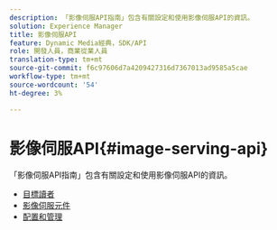 ```yaml
---
description: 「影像伺服API指南」包含有關設定和使用影像伺服API的資訊。
solution: Experience Manager
title: 影像伺服API
feature: Dynamic Media經典，SDK/API
role: 開發人員，商業從業人員
translation-type: tm+mt
source-git-commit: f6c97606d7a4209427316d7367013ad9585a5cae
workflow-type: tm+mt
source-wordcount: '54'
ht-degree: 3%

---
```



# 影像伺服API{#image-serving-api}

「影像伺服API指南」包含有關設定和使用影像伺服API的資訊。

* [目標讀者](c-intended-audience.md)
* [影像伺服元件](r-components.md)
* [配置和管理](c-configuration-and-administration/c-configuration-and-administration.md)

